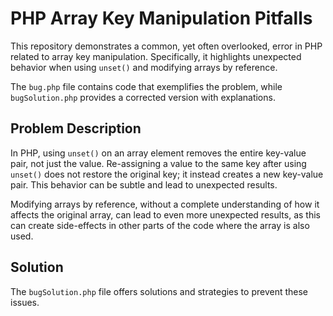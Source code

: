 # PHP Array Key Manipulation Pitfalls

This repository demonstrates a common, yet often overlooked, error in PHP related to array key manipulation.  Specifically, it highlights unexpected behavior when using `unset()` and modifying arrays by reference.

The `bug.php` file contains code that exemplifies the problem, while `bugSolution.php` provides a corrected version with explanations.

## Problem Description

In PHP, using `unset()` on an array element removes the entire key-value pair, not just the value.  Re-assigning a value to the same key after using `unset()` does not restore the original key; it instead creates a new key-value pair.  This behavior can be subtle and lead to unexpected results.

Modifying arrays by reference, without a complete understanding of how it affects the original array, can lead to even more unexpected results, as this can create side-effects in other parts of the code where the array is also used.

## Solution

The `bugSolution.php` file offers solutions and strategies to prevent these issues.